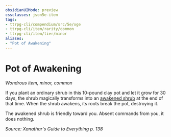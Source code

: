 ```yaml
---
obsidianUIMode: preview
cssclasses: json5e-item
tags:
- ttrpg-cli/compendium/src/5e/xge
- ttrpg-cli/item/rarity/common
- ttrpg-cli/item/tier/minor
aliases: 
- "Pot of Awakening"
---
```

# Pot of Awakening
*Wondrous item, minor, common*  



If you plant an ordinary shrub in this 10-pound clay pot and let it grow for 30 days, the shrub magically transforms into an [awakened shrub](/3-Mechanics/CLI/Compendium/bestiary/plant/awakened-shrub.md) at the end of that time. When the shrub awakens, its roots break the pot, destroying it.

The awakened shrub is friendly toward you. Absent commands from you, it does nothing.

*Source: Xanathar's Guide to Everything p. 138*